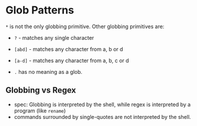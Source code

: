 
# Glob Patterns
`*` is not the only globbing primitive. Other globbing primitives are:
- `?` - matches any single character
- `[abd]` - matches any character from a, b or d
- `[a-d]` - matches any character from a, b, c or d

- `.` has no meaning as a glob.

## Globbing vs Regex
- spec: Globbing is interpreted by the shell, while regex is interpreted by a program (like `rename`)
- commands surrounded by single-quotes are not interpreted by the shell.